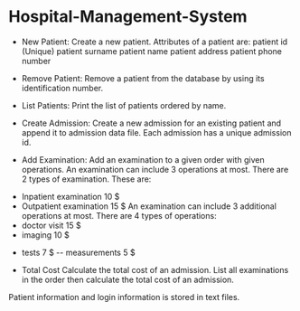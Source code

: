 # Hospital-Management-System
* New Patient: Create a new patient. Attributes of a patient are:
    patient id (Unique)
    patient surname
    patient name
    patient address
    patient phone number

* Remove Patient:
Remove a patient from the database by using its identification number.

* List Patients:
Print the list of patients ordered by name.

* Create Admission:
Create a new admission for an existing patient and append it to admission data file.
Each admission has a unique admission id.

* Add Examination: Add an examination to a given order with given operations. An
examination can include 3 operations at most. There are 2 types of examination. These
are:
- Inpatient examination 10 $
- Outpatient examination 15 $
An examination can include 3 additional operations at most. There are 4 types of
operations:
- doctor visit 15 $
- imaging 10 $
* tests 7 $
-- measurements 5 $

* Total Cost
Calculate the total cost of an admission. List all examinations in the order then calculate
the total cost of an admission.

Patient information and login information is stored in text files.
